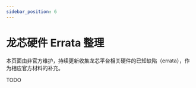```yaml
---
sidebar_position: 6
---
```


# 龙芯硬件 Errata 整理

本页面由非官方维护，持续更新收集龙芯平台相关硬件的已知缺陷（errata），作为相应官方材料的补充。

TODO
